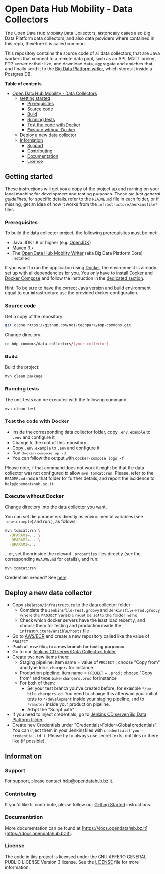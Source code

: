 # Open Data Hub Mobility - Data Collectors

The Open Data Hub Mobility Data Collectors, historically called also Big Data
Platform data collectors, and also data providers where contained in this repo,
therefore it is called common.

This repository contains the source code of all data collectors, that are Java
workers that connect to a remote data pool, such as an API, MQTT broker, FTP
server or their like, and download data, aggregate and enriches that, and
finally send it to the [Big Data Platform
writer](https://github.com/noi-techpark/bdp-core), which stores it inside a
Postgres DB.

**Table of contents**
- [Open Data Hub Mobility - Data Collectors](#open-data-hub-mobility---data-collectors)
	- [Getting started](#getting-started)
		- [Prerequisites](#prerequisites)
		- [Source code](#source-code)
		- [Build](#build)
		- [Running tests](#running-tests)
		- [Test the code with Docker](#test-the-code-with-docker)
		- [Execute without Docker](#execute-without-docker)
	- [Deploy a new data collector](#deploy-a-new-data-collector)
	- [Information](#information)
		- [Support](#support)
		- [Contributing](#contributing)
		- [Documentation](#documentation)
		- [License](#license)


## Getting started

These instructions will get you a copy of the project up and running on your
local machine for development and testing purposes. These are *just general
guidelines*, for specific details, refer to the `README.md` file in each folder,
or if missing, get an idea of how it works from the
`infrastructure/Jenkinsfile*` files.

### Prerequisites

To build the data collector project, the following prerequisites must be met:

- Java JDK 1.8 or higher (e.g. [OpenJDK](https://openjdk.java.net/))
- [Maven](https://maven.apache.org/) 3.x
- The [Open Data Hub Mobility Writer](https://github.com/noi-techpark/bdp-core)
  (aka Big Data Platform Core) installed

If you want to run the application using [Docker](https://www.docker.com/), the
environment is already set up with all dependencies for you. You only have to
install [Docker](https://www.docker.com/) and [Docker
Compose](https://docs.docker.com/compose/) and follow the instruction in the
[dedicated section](#execute-with-docker).

Hint: To be sure to have the correct Java version and build environment equal to our
infrastructure use the provided docker configuration.

### Source code

Get a copy of the repository:

```bash
git clone https://github.com/noi-techpark/bdp-commons.git
```

Change directory:

```bash
cd bdp-commons/data-collectors/[your-collector]
```

### Build

Build the project:

```bash
mvn clean package
```

### Running tests

The unit tests can be executed with the following command:

```bash
mvn clean test
```

### Test the code with Docker

- Inside the corresponding data collector folder, copy `.env.example` to `.env`
  and configure it
- Change to the root of this repository
- Copy `.env.example` to `.env` and configure it
- Run `docker-compose up -d`
- You can follow the output with `docker-compose logs -f`

Please note, if that command does not work it might be that the data collector
was not configured to allow `mvn tomcat:run`. Please, refer to the `README.md`
inside that folder for further details, and report the incidence to
`help@opendatahub.bz.it`.

### Execute without Docker

Change directory into the data collector you want.

You can set the parameters directly as environmental variables (see
`.env.example`) and run ), as follows:

```bash
mvn tomcat:run \
  -DPARAM1=... \
  -DPARAM2=... \
  -DPARAM3=...
```

...or, set them inside the relevant `.properties` files directly (see the
corresponding `README.md` for details), and run:

```bash
mvn tomcat:run
```

Credentials needed? See
[here](https://github.com/noi-techpark/odh-docs/wiki/Contributor-Guidelines:-Credentials).


## Deploy a new data collector

- Copy `skeleton/infrastructure` to the data collector folder
  - Complete the `Jenkinsfile-Test.groovy` and `Jenkinsfile-Prod.groovy` where the
    `PROJECT` variable must be set to the folder name
  - Check which docker servers have the least load recently, and choose them for
    testing and production inside the `infrastructure/ansible/hosts` file
- Go to
  [AWS/ECR](https://eu-west-1.console.aws.amazon.com/ecr/create-repository?region=eu-west-1)
  and create a new repository called like the value of `PROJECT`
- Push all new files to a new branch for testing purposes
- Go to our [Jenkins CD server/Data Collectors
  folder](https://jenkins.testingmachine.eu/job/it.bz.opendatahub.bigdataplatform/job/data-collectors/)
- Create two new items there:
  - Staging pipeline: item name = value of `PROJECT` ; choose "Copy from" and type
    `bike-chargers` for instance
  - Production pipeline: item name = `PROJECT` + `.prod` ; choose "Copy from" and type
    `bike-chargers.prod` for instance
  - For both of them:
    - Set your test branch you've created before, for example
      `*/pm-bike-chargers-cd`. You need to change this afterward your initial
      tests to `*/development` inside your staging pipeline, and to `*/master`
      inside your production pipeline.
    - Adapt the "Script path"
- If you need to inject credentials, go to [Jenkins CD server/Big Data Platform
  folder](https://jenkins.testingmachine.eu/job/it.bz.opendatahub.bigdataplatform)
- Create new Credentials under "Credentials>Folder>Global credentials". You can
  inject them in your Jenkinsfiles with `credentials('your-credential-id')`.
  Please try to always use secret texts, not files or there like (if possible).


## Information

### Support

For support, please contact [help@opendatahub.bz.it](mailto:help@opendatahub.bz.it).

### Contributing

If you'd like to contribute, please follow our [Getting
Started](https://github.com/noi-techpark/odh-docs/wiki/Contributor-Guidelines:-Getting-started)
instructions.

### Documentation

More documentation can be found at
[https://docs.opendatahub.bz.it](https://docs.opendatahub.bz.it).

### License

The code in this project is licensed under the GNU AFFERO GENERAL PUBLIC LICENSE
Version 3 license. See the [LICENSE](LICENSE) file for more information.
